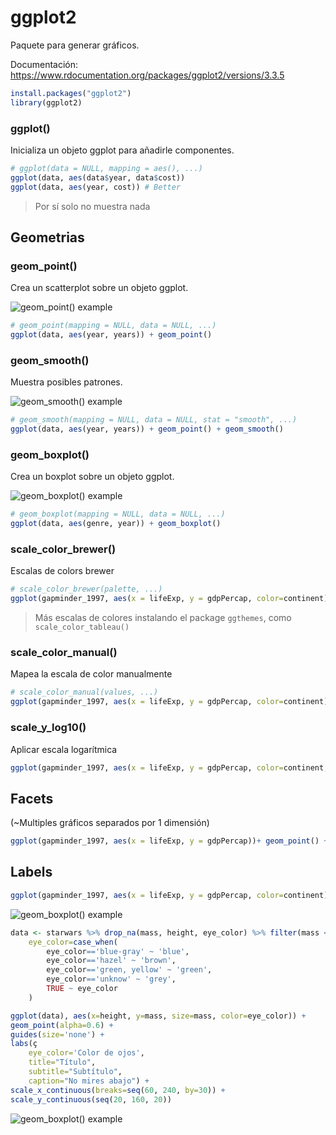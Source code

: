 # ggplot2

Paquete para generar gráficos.

Documentación: https://www.rdocumentation.org/packages/ggplot2/versions/3.3.5

```R
install.packages("ggplot2")
library(ggplot2)
```

### ggplot()

Inicializa un objeto ggplot para añadirle componentes.

```R
# ggplot(data = NULL, mapping = aes(), ...)
ggplot(data, aes(data$year, data$cost))
ggplot(data, aes(year, cost)) # Better
```
> Por sí solo no muestra nada

## Geometrias

### geom_point()

Crea un scatterplot sobre un objeto ggplot.

![geom_point() example](https://github.com/Saigesp/r-training/blob/master/_media/ggplot2-geom_point.jpg?raw=true)

```R
# geom_point(mapping = NULL, data = NULL, ...)
ggplot(data, aes(year, years)) + geom_point()
```

### geom_smooth()

Muestra posibles patrones.

![geom_smooth() example](https://github.com/Saigesp/r-training/blob/master/_media/ggplot2-geom_smooth.jpg?raw=true)

```R
# geom_smooth(mapping = NULL, data = NULL, stat = "smooth", ...)
ggplot(data, aes(year, years)) + geom_point() + geom_smooth()
```

### geom_boxplot()

Crea un boxplot sobre un objeto ggplot.

![geom_boxplot() example](https://github.com/Saigesp/r-training/blob/master/_media/ggplot2-geom_boxplot.jpg?raw=true)

```R
# geom_boxplot(mapping = NULL, data = NULL, ...)
ggplot(data, aes(genre, year)) + geom_boxplot()
```

### scale_color_brewer()

Escalas de colors brewer

```R
# scale_color_brewer(palette, ...)
ggplot(gapminder_1997, aes(x = lifeExp, y = gdpPercap, color=continent))+ geom_point() + scale_color_brewer(palette='Spectral')
```
> Más escalas de colores instalando el package `ggthemes`, como `scale_color_tableau()`


### scale_color_manual()

Mapea la escala de color manualmente

```R
# scale_color_manual(values, ...)
ggplot(gapminder_1997, aes(x = lifeExp, y = gdpPercap, color=continent))+ geom_point(alpha=0.5) + scale_color_manual(values = c('red', 'blue', 'purple', 'green', 'orange'))
```

### scale_y_log10()

Aplicar escala logarítmica

```R
ggplot(gapminder_1997, aes(x = lifeExp, y = gdpPercap, color=continent, size=pop))+ geom_point() + scale_y_log10()
```

## Facets

(~Multiples gráficos separados por 1 dimensión)

```R
ggplot(gapminder_1997, aes(x = lifeExp, y = gdpPercap))+ geom_point() + facet_wrap(~continent)
```

## Labels

```R
ggplot(gapminder_1997, aes(x = lifeExp, y = gdpPercap, color=continent))+ geom_point(alpha=0.5) + scale_y_log10() + labs(title="title here", caption="this is a caption", subtitle="lorem ipsum")
```
![geom_boxplot() example](https://github.com/Saigesp/r-training/blob/master/_media/ggplot2-lab.png?raw=true)


```R
data <- starwars %>% drop_na(mass, height, eye_color) %>% filter(mass < 1000) %>% mutate(
    eye_color=case_when(
        eye_color=='blue-gray' ~ 'blue',
        eye_color=='hazel' ~ 'brown',
        eye_color=='green, yellow' ~ 'green',
        eye_color=='unknow' ~ 'grey',
        TRUE ~ eye_color
    )

ggplot(data), aes(x=height, y=mass, size=mass, color=eye_color)) +
geom_point(alpha=0.6) +
guides(size='none') +
labs(ç
    eye_color='Color de ojos',
    title="Título",
    subtitle="Subtítulo",
    caption="No mires abajo") +
scale_x_continuous(breaks=seq(60, 240, by=30)) +
scale_y_continuous(seq(20, 160, 20))
```
![geom_boxplot() example](https://github.com/Saigesp/r-training/blob/master/_media/ggplot2-all-example.png?raw=true)